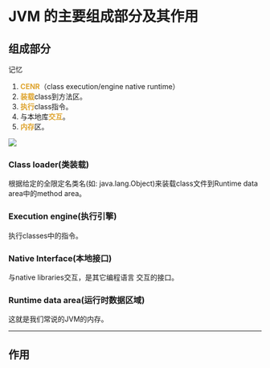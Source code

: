 # JVM 的主要组成部分及其作用

## 组成部分

记忆
1. <font color=#dea32c>**CENR**</font>（class execution/engine native runtime）
2. <font color=#dea32c>**装载**</font>class到方法区。
3. <font color=#dea32c>**执行**</font>class指令。
4. 与本地库<font color=#dea32c>**交互**</font>。
5. <font color=#dea32c>**内存**</font>区。

![](../img/d4a1629b.png)

### Class loader(类装载)
根据给定的全限定名类名(如: java.lang.Object)来装载class文件到Runtime data area中的method area。

### Execution engine(执行引擎)
执行classes中的指令。

### Native Interface(本地接口)
与native libraries交互，是其它编程语言 交互的接口。

### Runtime data area(运行时数据区域)
这就是我们常说的JVM的内存。

***

## 作用

